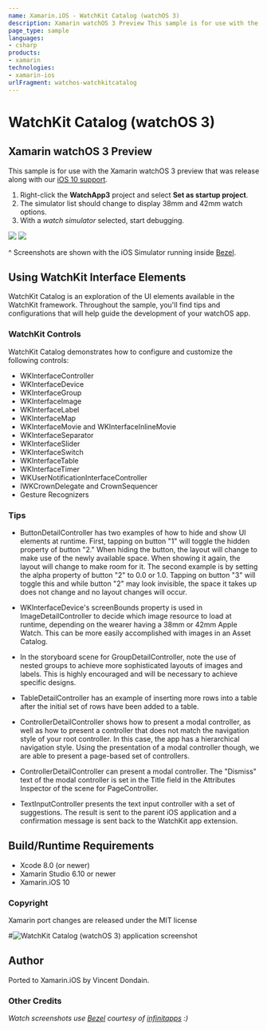 ```yaml
---
name: Xamarin.iOS - WatchKit Catalog (watchOS 3)
description: Xamarin watchOS 3 Preview This sample is for use with the Xamarin watchOS 3 preview that was release along with our iOS 10 support. 1. Right-click...
page_type: sample
languages:
- csharp
products:
- xamarin
technologies:
- xamarin-ios
urlFragment: watchos-watchkitcatalog
---
```

# WatchKit Catalog (watchOS 3)

## Xamarin watchOS 3 Preview

This sample is for use with the Xamarin watchOS 3 preview that was release along with our [iOS 10 support](https://blog.xamarin.com/let-the-ios10-ing-begin/).

1. Right-click the **WatchApp3** project and select **Set as startup project**.
2. The simulator list should change to display 38mm and 42mm watch options.
3. With a *watch simulator* selected, start debugging.

![](Screenshots/watchOS3-sml.png) ![](Screenshots/watchCatalog3-sml.png)

^ Screenshots are shown with the iOS Simulator running inside [Bezel].

## Using WatchKit Interface Elements

WatchKit Catalog is an exploration of the UI elements available in the WatchKit framework.
Throughout the sample, you'll find tips and configurations that will help guide the development of your watchOS app.

### WatchKit Controls

WatchKit Catalog demonstrates how to configure and customize the following controls:

* WKInterfaceController
* WKInterfaceDevice
* WKInterfaceGroup
* WKInterfaceImage
* WKInterfaceLabel
* WKInterfaceMap
* WKInterfaceMovie and WKInterfaceInlineMovie
* WKInterfaceSeparator
* WKInterfaceSlider
* WKInterfaceSwitch
* WKInterfaceTable
* WKInterfaceTimer
* WKUserNotificationInterfaceController
* IWKCrownDelegate and CrownSequencer
* Gesture Recognizers


### Tips

- ButtonDetailController has two examples of how to hide and show UI elements at runtime. First, tapping on button "1" will toggle the hidden property of button "2." When hiding the button, the layout will change to make use of the newly available space. When showing it again, the layout will change to make room for it. The second example is by setting the alpha property of button "2" to 0.0 or 1.0. Tapping on button "3" will toggle this and while button "2" may look invisible, the space it takes up does not change and no layout changes will occur.

- WKInterfaceDevice's screenBounds property is used in ImageDetailController to decide which image resource to load at runtime, depending on the wearer having a 38mm or 42mm Apple Watch. This can be more easily accomplished with images in an Asset Catalog.

- In the storyboard scene for GroupDetailController, note the use of nested groups to achieve more sophisticated layouts of images and labels. This is highly encouraged and will be necessary to achieve specific designs.

- TableDetailController has an example of inserting more rows into a table after the initial set of rows have been added to a table.

- ControllerDetailController shows how to present a modal controller, as well as how to present a controller that does not match the navigation style of your root controller. In this case, the app has a hierarchical navigation style. Using the presentation of a modal controller though, we are able to present a page-based set of controllers.

- ControllerDetailController can present a modal controller. The "Dismiss" text of the modal controller is set in the Title field in the Attributes Inspector of the scene for PageController.

- TextInputController presents the text input controller with a set of suggestions. The result is sent to the parent iOS application and a confirmation message is sent back to the WatchKit app extension.

## Build/Runtime Requirements

* Xcode 8.0 (or newer)
* Xamarin Studio 6.10 or newer
* Xamarin.iOS 10


### Copyright

Xamarin port changes are released under the MIT license


#![WatchKit Catalog (watchOS 3) application screenshot](Screenshots/0.png "WatchKit Catalog (watchOS 3) application screenshot")

## Author

Ported to Xamarin.iOS by Vincent Dondain.


### Other Credits

*Watch screenshots use [Bezel] courtesy of [infinitapps] :)*

[Bezel]:http://infinitapps.com/bezel/
[infinitapps]:http://infinitapps.com/
